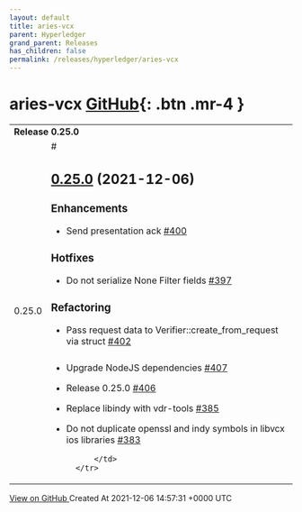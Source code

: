 ```yaml
---
layout: default
title: aries-vcx
parent: Hyperledger
grand_parent: Releases
has_children: false
permalink: /releases/hyperledger/aries-vcx
---
```


# aries-vcx <span class="fs-3 right-align">[GitHub](https://github.com/hyperledger/aries-vcx){: .btn .mr-4 }</span>


<div>
    <table>
        <tr>
            <td colspan="2">
                <b>
                    Release 0.25.0
                </b>
            </td>
        </tr>
        <tr>
            <td>
                <span class="chip">
                    0.25.0
                </span>
            </td>
            <td>
                #

## [0.25.0](https://github.com/hyperledger/aries-vcx/tree/0.25.0) (2021-12-06)

### Enhancements

- Send presentation ack [\#400](https://github.com/hyperledger/aries-vcx/pull/400)

### Hotfixes

- Do not serialize None Filter fields [\#397](https://github.com/hyperledger/aries-vcx/pull/397)

### Refactoring

- Pass request data to Verifier::create\_from\_request via struct [\#402](https://github.com/hyperledger/aries-vcx/pull/402)

###

- Upgrade NodeJS dependencies [\#407](https://github.com/hyperledger/aries-vcx/pull/407)
- Release 0.25.0 [\#406](https://github.com/hyperledger/aries-vcx/pull/406)
- Replace libindy with vdr-tools [\#385](https://github.com/hyperledger/aries-vcx/pull/385)
- Do not duplicate openssl and indy symbols in libvcx ios libraries [\#383](https://github.com/hyperledger/aries-vcx/pull/383)




            </td>
        </tr>
    </table>
    <a href="https://github.com/hyperledger/aries-vcx/releases/tag/0.25.0" class=".btn">
        View on GitHub
    </a>
    <span class="right-align">
        Created At 2021-12-06 14:57:31 +0000 UTC
    </span>
</div>

